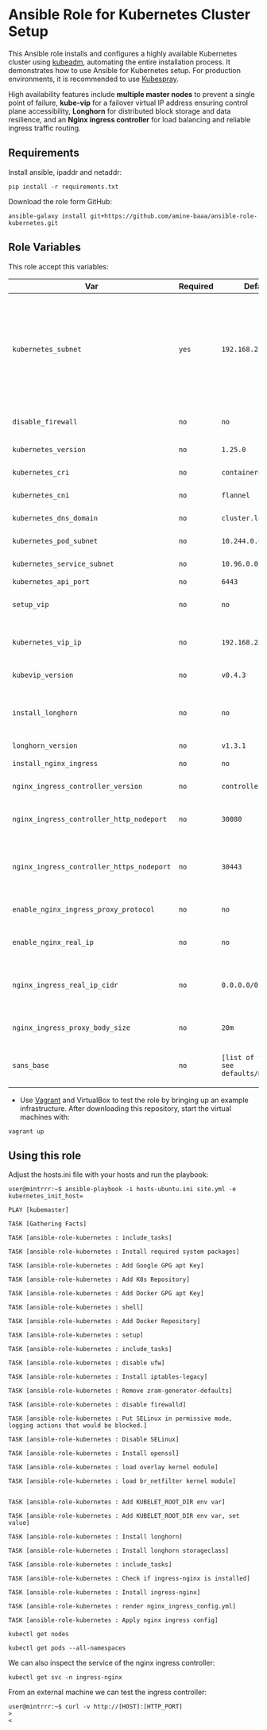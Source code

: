 
# Ansible Role for Kubernetes Cluster Setup

This Ansible role installs and configures a highly available Kubernetes cluster using [kubeadm](https://kubernetes.io/docs/reference/setup-tools/kubeadm), automating the entire installation process. It demonstrates how to use Ansible for Kubernetes setup. For production environments, it is recommended to use [Kubespray](https://kubespray.io).

High availability features include **multiple master nodes** to prevent a single point of failure, **kube-vip** for a failover virtual IP address ensuring control plane accessibility, **Longhorn** for distributed block storage and data resilience, and an **Nginx ingress controller** for load balancing and reliable ingress traffic routing.

## Requirements

Install ansible, ipaddr and netaddr:

```
pip install -r requirements.txt
```

Download the role form GitHub:

```
ansible-galaxy install git+https://github.com/amine-baaa/ansible-role-kubernetes.git
```

## Role Variables

This role accept this variables:

| Var   | Required |  Default | Desc |
| ------- | ------- | ----------- |  ----------- |
| `kubernetes_subnet`       | `yes`       |  `192.168.25.0/24` | Subnet where Kubernetess will be deployed. If the VM or bare metal server has more than one interface, Ansible will filter the interface used by Kubernetes based on the interface subnet |
| `disable_firewall`       | `no`       | `no`       | If set to yes Ansible will disable the firewall.   |
| `kubernetes_version`       | `no`       | `1.25.0`       | Kubernetes version to install  |
| `kubernetes_cri`       | `no`       | `containerd`       | Kubernetes [CRI](https://kubernetes.io/docs/concepts/architecture/cri/) to install.   |
| `kubernetes_cni`       | `no`       | `flannel`       | Kubernetes [CNI](https://github.com/containernetworking/cni) to install.  |
| `kubernetes_dns_domain`       | `no`       | `cluster.local`       | Kubernetes default DNS domain  |
| `kubernetes_pod_subnet`       | `no`       | `10.244.0.0/16`       | Kubernetes pod subnet  |
| `kubernetes_service_subnet`       | `no`       | `10.96.0.0/12`       | Kubernetes service subnet  |
| `kubernetes_api_port`       | `no`       | `6443`       | kubeapi listen port  |
| `setup_vip`       | `no`       | `no`       | Setup kubernetes VIP addres using [kube-vip](https://kube-vip.io/)   |
| `kubernetes_vip_ip`       | `no`       | `192.168.25.225`       | **Required** if setup_vip is set to *yes*. Vip ip address for the control plane  |
| `kubevip_version`       | `no`       | `v0.4.3`       | kube-vip container version  |
| `install_longhorn`       | `no`       | `no`       | Install [Longhorn](#longhorn), Cloud native distributed block storage for Kubernetes.  |
| `longhorn_version`       | `no`       | `v1.3.1`       | Longhorn release.  |
| `install_nginx_ingress`       | `no`       | `no`       | Install [nginx ingress controller](#nginx-ingress-controller)  |
| `nginx_ingress_controller_version`       | `no`       | `controller-v1.3.0`       | nginx ingress controller version  |
| `nginx_ingress_controller_http_nodeport`       | `no`       | `30080`       | NodePort used by nginx ingress controller for the incoming http traffic  |
| `nginx_ingress_controller_https_nodeport`       | `no`       | `30443`       |  NodePort used by nginx ingress controller for the incoming https traffic  |
| `enable_nginx_ingress_proxy_protocol`       | `no`       | `no`       | Enable  nginx ingress controller proxy protocol mode |
| `enable_nginx_real_ip`       | `no`       | `no`       | Enable nginx ingress controller real-ip module |
| `nginx_ingress_real_ip_cidr`       | `no`       | `0.0.0.0/0`       | **Required** if enable_nginx_real_ip is set to *yes* Trusted subnet to use with the real-ip module  |
| `nginx_ingress_proxy_body_size`       | `no`       | `20m`       | nginx ingress controller max proxy body size  |
| `sans_base`       | `no`       | `[list of values, see defaults/main.yml]`       | list of ip addresses or FQDN uset to sign the kube-api certificate  |












- Use [Vagrant](https://www.vagrantup.com) and VirtualBox to test the role by bringing up an example infrastructure. After downloading this repository, start the virtual machines with:

```
vagrant up
```


## Using this role

Adjust the hosts.ini file with your hosts and run the playbook:

```
user@mintrrr:~$ ansible-playbook -i hosts-ubuntu.ini site.yml -e kubernetes_init_host= 

PLAY [kubemaster]  

TASK [Gathering Facts]

TASK [ansible-role-kubernetes : include_tasks]  

TASK [ansible-role-kubernetes : Install required system packages]

TASK [ansible-role-kubernetes : Add Google GPG apt Key]  

TASK [ansible-role-kubernetes : Add K8s Repository]

TASK [ansible-role-kubernetes : Add Docker GPG apt Key]  

TASK [ansible-role-kubernetes : shell]

TASK [ansible-role-kubernetes : Add Docker Repository]

TASK [ansible-role-kubernetes : setup]

TASK [ansible-role-kubernetes : include_tasks]  

TASK [ansible-role-kubernetes : disable ufw]

TASK [ansible-role-kubernetes : Install iptables-legacy]   

TASK [ansible-role-kubernetes : Remove zram-generator-defaults]  

TASK [ansible-role-kubernetes : disable firewalld]

TASK [ansible-role-kubernetes : Put SELinux in permissive mode, logging actions that would be blocked.] 

TASK [ansible-role-kubernetes : Disable SELinux]   

TASK [ansible-role-kubernetes : Install openssl]   

TASK [ansible-role-kubernetes : load overlay kernel module]   

TASK [ansible-role-kubernetes : load br_netfilter kernel module]       


TASK [ansible-role-kubernetes : Add KUBELET_ROOT_DIR env var]

TASK [ansible-role-kubernetes : Add KUBELET_ROOT_DIR env var, set value]

TASK [ansible-role-kubernetes : Install longhorn]

TASK [ansible-role-kubernetes : Install longhorn storageclass]

TASK [ansible-role-kubernetes : include_tasks]  

TASK [ansible-role-kubernetes : Check if ingress-nginx is installed]      

TASK [ansible-role-kubernetes : Install ingress-nginx]

TASK [ansible-role-kubernetes : render nginx_ingress_config.yml]       

TASK [ansible-role-kubernetes : Apply nginx ingress config]   

```


```
kubectl get nodes  
```


```
kubectl get pods --all-namespaces
```


We can also inspect the service of the nginx ingress controller:

```
kubectl get svc -n ingress-nginx
```

From an external machine we can test the ingress controller:

```
user@mintrrr:~$ curl -v http://[HOST]:[HTTP_PORT]
> 
< 
```